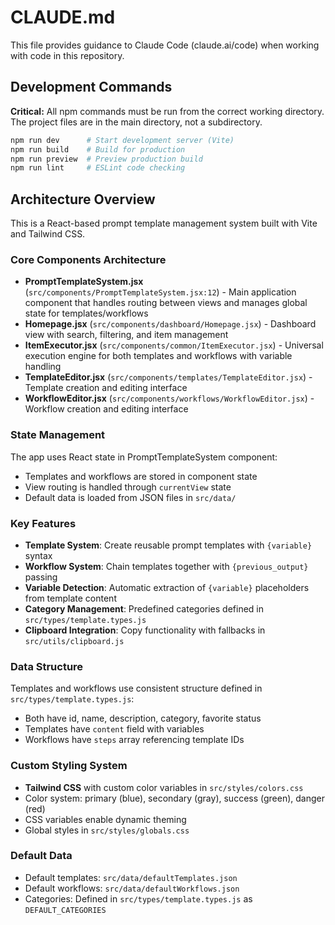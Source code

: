 # CLAUDE.md

This file provides guidance to Claude Code (claude.ai/code) when working with code in this repository.

## Development Commands

**Critical:** All npm commands must be run from the correct working directory. The project files are in the main directory, not a subdirectory.

```bash
npm run dev      # Start development server (Vite)
npm run build    # Build for production
npm run preview  # Preview production build
npm run lint     # ESLint code checking
```

## Architecture Overview

This is a React-based prompt template management system built with Vite and Tailwind CSS.

### Core Components Architecture

- **PromptTemplateSystem.jsx** (`src/components/PromptTemplateSystem.jsx:12`) - Main application component that handles routing between views and manages global state for templates/workflows
- **Homepage.jsx** (`src/components/dashboard/Homepage.jsx`) - Dashboard view with search, filtering, and item management
- **ItemExecutor.jsx** (`src/components/common/ItemExecutor.jsx`) - Universal execution engine for both templates and workflows with variable handling
- **TemplateEditor.jsx** (`src/components/templates/TemplateEditor.jsx`) - Template creation and editing interface
- **WorkflowEditor.jsx** (`src/components/workflows/WorkflowEditor.jsx`) - Workflow creation and editing interface

### State Management

The app uses React state in PromptTemplateSystem component:
- Templates and workflows are stored in component state
- View routing is handled through `currentView` state
- Default data is loaded from JSON files in `src/data/`

### Key Features

- **Template System**: Create reusable prompt templates with `{variable}` syntax
- **Workflow System**: Chain templates together with `{previous_output}` passing
- **Variable Detection**: Automatic extraction of `{variable}` placeholders from template content
- **Category Management**: Predefined categories defined in `src/types/template.types.js`
- **Clipboard Integration**: Copy functionality with fallbacks in `src/utils/clipboard.js`

### Data Structure

Templates and workflows use consistent structure defined in `src/types/template.types.js`:
- Both have id, name, description, category, favorite status
- Templates have `content` field with variables
- Workflows have `steps` array referencing template IDs

### Custom Styling System

- **Tailwind CSS** with custom color variables in `src/styles/colors.css`
- Color system: primary (blue), secondary (gray), success (green), danger (red)
- CSS variables enable dynamic theming
- Global styles in `src/styles/globals.css`

### Default Data

- Default templates: `src/data/defaultTemplates.json`
- Default workflows: `src/data/defaultWorkflows.json`
- Categories: Defined in `src/types/template.types.js` as `DEFAULT_CATEGORIES`